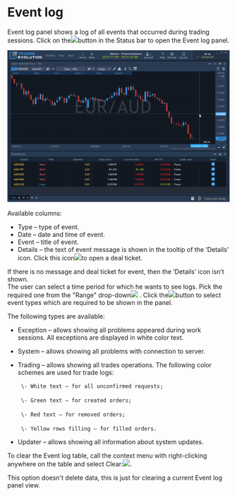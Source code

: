 # Event log

Event log panel shows a log of all events that occurred during trading sessions. Click on the![](<../../../.gitbook/assets/1 (60).png>)button
 in the Status bar to open the Event log panel.

![](../../../.gitbook/assets/event-log.gif)

Available columns:

* Type – type of event.
* Date – date and time of event.
* Event – title of event.
* Details – the text of event message is shown in the tooltip of the ‘Details’ icon. Click this icon![](https://lh5.googleusercontent.com/fNcAAnqwv9fKUAiUUi6rGoyyDXNQudUdmHesjCmCERArBlHzeDWo5eiSglbIQgwxpIYdcxctQR5MRaCkybKNRima_rjKMgsc5vcJ3LsziRmofbrEoiKoGy8Ot-8azb0a5PrkvpKO=s0)to open a deal ticket.


If there is no message and deal ticket for event, then the ‘Details’ icon isn’t shown. 
\
The user can select a time period for which he wants to see logs. Pick the required one from the "Range" drop-down![](<../../../.gitbook/assets/5 (10).png>)
. Click the![](<../../../.gitbook/assets/6 (1).png>)button to select event types which are required to be shown in the panel.

The following types are available:

* Exception – allows showing all problems appeared during work sessions. All exceptions are displayed in white color text.
* System – allows showing all problems with connection to server.
* Trading – allows showing all trades operations. The following color schemes are used for trade logs:

       \- White text – for all unconfirmed requests;

       \- Green text – for created orders;

       \- Red text – for removed orders;

       \- Yellow rows filling – for filled orders.

* Updater – allows showing all information about system updates.


To clear the Event log table, call the context menu with right-clicking anywhere on the table and select Clear:![](<../../../.gitbook/assets/7 (9).png>).

This option doesn't delete data, this is just for clearing a current Event log panel view.
